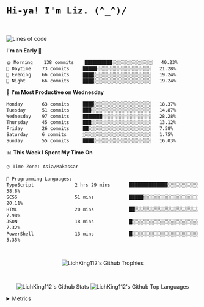 
# `Hi-ya! I'm Liz. (^_^)/ `

<br>

<!--START_SECTION:waka-->
![Lines of code](https://img.shields.io/badge/From%20Hello%20World%20I%27ve%20Written-9481%20lines%20of%20code-blue)

**I'm an Early 🐤** 

```text
🌞 Morning    138 commits    ██████████░░░░░░░░░░░░░░░   40.23% 
🌆 Daytime    73 commits     █████░░░░░░░░░░░░░░░░░░░░   21.28% 
🌃 Evening    66 commits     ████░░░░░░░░░░░░░░░░░░░░░   19.24% 
🌙 Night      66 commits     ████░░░░░░░░░░░░░░░░░░░░░   19.24%

```
📅 **I'm Most Productive on Wednesday** 

```text
Monday       63 commits     ████░░░░░░░░░░░░░░░░░░░░░   18.37% 
Tuesday      51 commits     ███░░░░░░░░░░░░░░░░░░░░░░   14.87% 
Wednesday    97 commits     ███████░░░░░░░░░░░░░░░░░░   28.28% 
Thursday     45 commits     ███░░░░░░░░░░░░░░░░░░░░░░   13.12% 
Friday       26 commits     ██░░░░░░░░░░░░░░░░░░░░░░░   7.58% 
Saturday     6 commits      ░░░░░░░░░░░░░░░░░░░░░░░░░   1.75% 
Sunday       55 commits     ████░░░░░░░░░░░░░░░░░░░░░   16.03%

```


📊 **This Week I Spent My Time On** 

```text
⌚︎ Time Zone: Asia/Makassar

💬 Programming Languages: 
TypeScript               2 hrs 29 mins       ██████████████░░░░░░░░░░░   58.8% 
SCSS                     51 mins             █████░░░░░░░░░░░░░░░░░░░░   20.11% 
HTML                     20 mins             ██░░░░░░░░░░░░░░░░░░░░░░░   7.98% 
JSON                     18 mins             █░░░░░░░░░░░░░░░░░░░░░░░░   7.32% 
PowerShell               13 mins             █░░░░░░░░░░░░░░░░░░░░░░░░   5.35%

```


<!--END_SECTION:waka-->

<br>

  <p align="center">
    <img alt="LichKing112's Github Trophies" src="https://github-profile-trophy.vercel.app/?username=LichKing112&theme=onedark" />
  </p>
  
 <br>
 <p align="center">
    <img alt="LichKing112's Github Stats" src="https://github-readme-stats.vercel.app/api?username=lichking112&theme=gotham&show_icons=true" />
    <img alt="LichKing112's Github Top Languages" src="https://github-readme-stats.vercel.app/api/top-langs/?username=lichking112&theme=gotham&layout=compact" />
  </p>


<details>
  <summary>Metrics</summary>
  <br>
  <p align="center">
    <img alt="LichKing112's Github Metrics" src="https://github.com/LichKing112/LichKing112/blob/master/github-metrics.svg" />
  </p>
</details>


